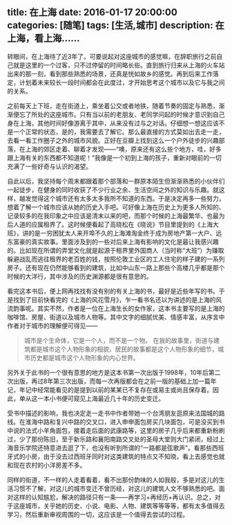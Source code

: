 title: 在上海
date: 2016-01-17 20:00:00
categories: [随笔]
tags: [生活,城市]
description: 在上海，看上海……
---

转眼间，在上海待了近3年了。可要说起对这座城市的感觉嘛，在辞职旅行之前自己就是这里的一个过客，只不过停留的时间略长些。直到旅行归来从上海的火车站出来的那一刻，看到那些熟悉的场景，还真是恍如故乡的感觉。再到后来工作落定，计划着未来较长一段时间都会在此度过，才开始思考这个城市以及它与我之间的关系。

之前每天上下班，走在街道上，乘坐着公交或者地铁，随着节奏的固定与熟悉，渐渐便忘了所处的这座城市。<!--more-->只有当以前的老朋友、老同学问起的时候才意识到自己身在上海，其他时间好像游离于其中，从来没有过与之对话。仔细想一想这应该不是一个正常的状态，是的，我需要去了解它。那么最直接的方式莫如出去走一走，去看一看工作圈子之外的城市风貌。正好在豆瓣上找到这么一个户外徒步的兴趣部落，在上海的郊区走着、聊着才发现——“噢，原来还有这么些个地方，哇，好多跟上海有关的东西都不知道呢！”我像是一个初到上海的孩子，重新对眼前的一切充满了一些好奇与认识的渴望。

自此以后，我坚持每个周末都跟着那个部落和一群原本陌生但渐渐熟悉的小伙伴们一起徒步，在健身的同时收获了不少行业之余、生活空间之外的知识与乐趣。就这样，越发觉得这个城市还有太多太多我所不知道的东西。于是决定再多一些努力，想着了解一个城市应该从她的历史入手吧。可好像上海在历史上为更多人所知的、记录较多的在我印象之中应该是清末以来的吧，而那个时候的上海最繁华、也最为后人道的应属租界了。这时候便看起了高晓松在《晓说》节目里提到的《上海大班》，讲的是一穷困犹太人来开埠不久的上海滩淘金终于成为房地产第一大户、远东富豪的真实故事。里面涉及到的一些对后来上海有影响的文化是最让我感兴趣的。比如现在所谓的弄堂文化就是起源于租界里外国商人（当时称“大班”）为赚取躲避战乱而逃往租界的老百姓的钱，按照伦敦工业区的工人住宅的样子建的一系列房子。还有现在仍然能够看到的建筑，比如中山东一路上那些个高楼几乎都是那个时候的大洋行，其中涉及的历史渊源都是很有意思的。

看完这本书后，便上网再找找有没有别的有关上海的书，最好是近些年写的书。于是找到了目前快看完的《上海的风花雪月》，乍一看书名还以为讲述的是上海的风流韵事呢。其实不然，作者是一位在上海生长的女作家，这本书主要写的是上海的咖啡馆、房屋、街道以及城市人物等。其中文字的细腻优美、情感丰富，从序言中作者对于城市的理解便可得见——
>城市是个生命体，它是一个人，而不是一个物。
>在我的故事里，街道与建筑都是城市这个人物形象的相貌，居民的故事都是这个人物形象的细节，城市历史都是城市这个人物形象的内心世界。

另外关于此书的一个很有意思的地方是这本书第一次出版于1998年，10年后第二次出版，再过8年第三次出版，而每一次再版都会在之前一版的基础上加一篇年记，年记中经常能看见的是提到以前的某某已不复存在或易主或尚且保存着。因此，单从这一本小书便可窥见上海最近几十年的历史变迁。

受书中描述的影响，我也决定走一走书中作者带她一个台湾朋友逛原来法国城的路线。在淮海中路和复兴中路的交叉口，进入申申面包房买几块面包，可是没买到书中说的法式小羊角面包，接着走后面的武康路等，这里的房子几乎后来都重新粉刷过，少了那份陈旧，至于新乐路和襄阳南路交叉处的圣母大堂则大门紧闭，经过上海音乐学院还特意进去逛了下，也没有听到所谓的“一路都是弦歌声”。看那些西班牙式的小房，由于没去过西班牙同时对这类建筑的特点又不知晓，看上去感觉也就和现在农村的小洋房差不多。

同样的街道，不一样的人走着看着，看不出那份韵味的人如我般，多是对这儿的生活习惯不了解，对这儿的城市变迁不曾历经，对这儿的建筑人文不够熟悉的吧。面对这样的认知尴尬，解决的路径只有一条——再学习+再经历+再认识。总之，对于这座城市，关乎她的历史、小说、电影、人物、建筑等等等等，都有太多值得去学习，然后重新审视周围的一切，这应该是一个值得去尝试的过程。
